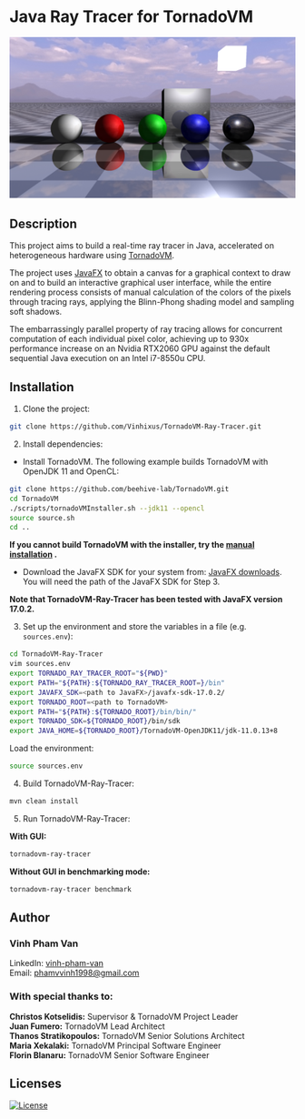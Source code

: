 # Java Ray Tracer for TornadoVM

![Demo](Demo.png)

## Description

This project aims to build a real-time ray tracer in Java, accelerated on heterogeneous hardware using
[TornadoVM](https://www.tornadovm.org/).

The project uses [JavaFX](https://openjfx.io/) to obtain a canvas for a graphical context to draw on and to build an
interactive graphical user interface, while the entire rendering process consists of manual calculation of the colors of
the pixels through tracing rays, applying the Blinn-Phong shading model and sampling soft shadows.

The embarrassingly parallel property of ray tracing allows for concurrent computation of each individual pixel color,
achieving up to 930x performance increase on an Nvidia RTX2060 GPU against the default sequential Java execution on an
Intel i7-8550u CPU.

## Installation

1. Clone the project:

```bash 
git clone https://github.com/Vinhixus/TornadoVM-Ray-Tracer.git
```

2. Install dependencies:

- Install TornadoVM. The following example builds TornadoVM with OpenJDK 11 and OpenCL:

```bash
git clone https://github.com/beehive-lab/TornadoVM.git 
cd TornadoVM
./scripts/tornadoVMInstaller.sh --jdk11 --opencl
source source.sh
cd ..
```

**If you cannot build TornadoVM with the installer, try
the [manual installation](https://github.com/beehive-lab/TornadoVM/blob/master/assembly/src/docs/12_INSTALL_WITH_JDK11_PLUS.md)
.**

- Download the JavaFX SDK for your system from: [JavaFX downloads](https://gluonhq.com/products/javafx/). You will need
  the path of the JavaFX SDK for Step 3.

**Note that TornadoVM-Ray-Tracer has been tested with JavaFX version 17.0.2.**

3. Set up the environment and store the variables in a file (e.g. `sources.env`):

```bash 
cd TornadoVM-Ray-Tracer
vim sources.env
export TORNADO_RAY_TRACER_ROOT="${PWD}"
export PATH="${PATH}:${TORNADO_RAY_TRACER_ROOT=}/bin"
export JAVAFX_SDK=<path to JavaFX>/javafx-sdk-17.0.2/
export TORNADO_ROOT=<path to TornadoVM>
export PATH="${PATH}:${TORNADO_ROOT}/bin/bin/"
export TORNADO_SDK=${TORNADO_ROOT}/bin/sdk
export JAVA_HOME=${TORNADO_ROOT}/TornadoVM-OpenJDK11/jdk-11.0.13+8
```

Load the environment:

```bash
source sources.env
```

4. Build TornadoVM-Ray-Tracer:

```bash
mvn clean install
```

5. Run TornadoVM-Ray-Tracer:

**With GUI:**

```bash
tornadovm-ray-tracer
```

**Without GUI in benchmarking mode:**

```bash
tornadovm-ray-tracer benchmark
```

## Author

### Vinh Pham Van

LinkedIn: [vinh-pham-van](https://www.linkedin.com/in/vinh-pham-van/)  
Email: [phamvvinh1998@gmail.com](mailto:phamvvinh1998@gmail.com)

### With special thanks to:

**Christos Kotselidis:** Supervisor & TornadoVM Project Leader  
**Juan Fumero:** TornadoVM Lead Architect  
**Thanos Stratikopoulos:** TornadoVM Senior Solutions Architect  
**Maria Xekalaki:** TornadoVM Principal Software Engineer  
**Florin Blanaru:** TornadoVM Senior Software Engineer

## Licenses

[![License](https://img.shields.io/badge/License-Apache%202.0-red.svg)](https://github.com/beehive-lab/TornadoVM/blob/master/LICENSE_APACHE2)